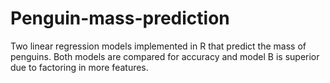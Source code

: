 # Penguin-mass-prediction
Two linear regression models implemented in R that predict the mass of penguins. Both models are compared for accuracy and model B is superior due to factoring in more features.
